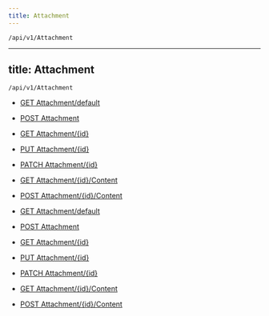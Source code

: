```yaml
---
title: Attachment
---
```


```http
/api/v1/Attachment
```

---
title: Attachment
---

```http
/api/v1/Attachment
```




* [GET Attachment/default](v1AttachmentEntity_DefaultAttachmentEntity.md)

* [POST Attachment](v1AttachmentEntity_PostAttachmentEntity.md)

* [GET Attachment/{id}](v1AttachmentEntity_GetAttachmentEntity.md)

* [PUT Attachment/{id}](v1AttachmentEntity_PutAttachmentEntity.md)

* [PATCH Attachment/{id}](v1AttachmentEntity_PatchAttachmentEntity.md)

* [GET Attachment/{id}/Content](v1AttachmentEntity_GetAttachmentStream.md)

* [POST Attachment/{id}/Content](v1AttachmentEntity_UploadAttachment.md)


* [GET Attachment/default](v1AttachmentEntity_DefaultAttachmentEntity.md)

* [POST Attachment](v1AttachmentEntity_PostAttachmentEntity.md)

* [GET Attachment/{id}](v1AttachmentEntity_GetAttachmentEntity.md)

* [PUT Attachment/{id}](v1AttachmentEntity_PutAttachmentEntity.md)

* [PATCH Attachment/{id}](v1AttachmentEntity_PatchAttachmentEntity.md)

* [GET Attachment/{id}/Content](v1AttachmentEntity_GetAttachmentStream.md)

* [POST Attachment/{id}/Content](v1AttachmentEntity_UploadAttachment.md)